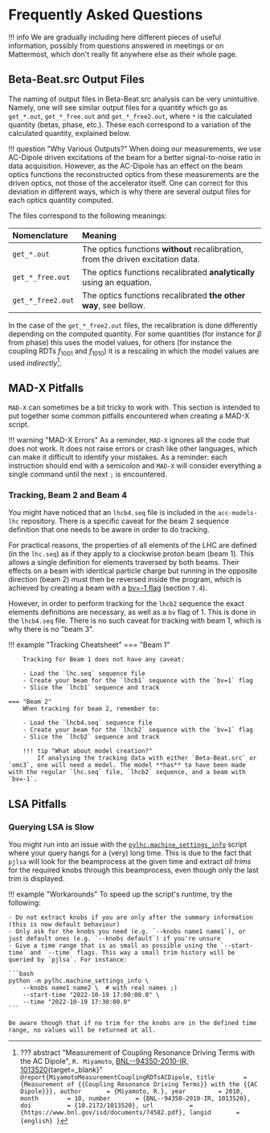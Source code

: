 # Frequently Asked Questions

!!! info 
    We are gradually including here different pieces of useful information, possibly from questions answered in meetings or on Mattermost, which don't really fit anywhere else as their whole page.

## Beta-Beat.src Output Files

The naming of output files in Beta-Beat.src analysis can be very unintuitive.
Namely, one will see similar output files for a quantity which go as `get_*.out`, `get_*_free.out` and `get_*_free2.out`, where `*` is the calculated quantity (betas, phase, etc.).
These each correspond to a variation of the calculated quantity, explained below.

!!! question "Why Various Outputs?"
    When doing our measurements, we use AC-Dipole driven excitations of the beam for a better signal-to-noise ratio in data acquisition.
    However, as the AC-Dipole has an effect on the beam optics functions the reconstructed optics from these measurements are the driven optics, not those of the accelerator itself.
    One can correct for this deviation in different ways, which is why there are several output files for each optics quantity computed.

The files correspond to the following meanings:

| Nomenclature      | Meaning                                                                          |
| :---------------- | :------------------------------------------------------------------------------- |
| `get_*.out`       | The optics functions **without** recalibration, from the driven excitation data. |
| `get_*_free.out`  | The optics functions recalibrated **analytically** using an equation.            |
| `get_*_free2.out` | The optics functions recalibrated **the other way**, see bellow.                 |

In the case of the `get_*_free2.out` files, the recalibration is done differently depending on the computed quantity.
For some quantities (for instance for $\beta$ from phase) this uses the model values, for others (for instance the coupling RDTs $f_{1001}$ and $f_{1010}$) it is a rescaling in which the model values are used *indirectly*[^MiyamotoMeasurementCouplingRDTsACDipole].

## MAD-X Pitfalls

`MAD-X` can sometimes be a bit tricky to work with.
This section is intended to put together some common pitfalls encountered when creating a MAD-X script.  

!!! warning "MAD-X Errors"
    As a reminder, `MAD-X` ignores all the code that does not work.
    It does not raise errors or crash like other languages, which can make it difficult to identify your mistakes.
    As a reminder: each instruction should end with a semicolon and `MAD-X` will consider everything a single command until the next `;` is encountered.

### Tracking, Beam 2 and Beam 4

You might have noticed that an `lhcb4.seq` file is included in the `acc-models-lhc` repository.
There is a specific caveat for the beam 2 sequence definition that one needs to be aware in order to do tracking.

For practical reasons, the properties of all elements of the LHC are defined (in the `lhc.seq`) as if they apply to a clockwise proton beam (beam 1).
This allows a single definition for elements traversed by both beams.
Their effects on a beam with identical particle charge but running in the opposite direction (beam 2) must then be reversed inside the program, which is achieved by creating a beam with a [bv=-1 flag](madx_doc_bv) (section `7.4`).

However, in order to perform tracking for the `lhcb2` sequence the exact elements definitions are necessary, as well as a `bv` flag of 1.
This is done in the `lhcb4.seq` file.
There is no such caveat for tracking with beam 1, which is why there is no "beam 3".

!!! example "Tracking Cheatsheet"
    === "Beam 1"

        Tracking for Beam 1 does not have any caveat:
        
        - Load the `lhc.seq` sequence file
        - Create your beam for the `lhcb1` sequence with the `bv=1` flag
        - Slice the `lhcb1` sequence and track

    === "Beam 2"
        When tracking for beam 2, remember to:

        - Load the `lhcb4.seq` sequence file
        - Create your beam for the `lhcb2` sequence with the `bv=1` flag
        - Slice the `lhcb2` sequence and track
        
        !!! tip "What about model creation?"
            If analysing the tracking data with either `Beta-Beat.src` or `omc3`, one will need a model. The model **has** to have been made with the regular `lhc.seq` file, `lhcb2` sequence, and a beam with `bv=-1`.

## LSA Pitfalls

### Querying LSA is Slow

You might run into an issue with the [`pylhc.machine_settings_info`](../packages/pylhc/machine_settings_info.md) script where your query hangs for a (very) long time.
This is due to the fact that `pjlsa` will look for the beamprocess at the given time and extract *all trims* for the required knobs through this beamprocess, even though only the last trim is displayed.

!!! example "Workarounds"
    To speed up the script's runtime, try the following:

    - Do not extract knobs if you are only after the summary information (this is now default behaviour)
    - Only ask for the knobs you need (e.g. `--knobs name1 name1`), or just default ones (e.g. `--knobs default`) if you're unsure
    - Give a time range that is as small as possible using the `--start-time` and `--time` flags. This way a small trim history will be queried by `pjlsa`. For instance:
    
    ```bash
    python -m pylhc.machine_settings_info \
        --knobs name1 name2 \  # with real names ;)
        --start-time "2022-10-19 17:00:00.0" \
        --time "2022-10-19 17:30:00.0"
    ```
    
    Be aware though that if no trim for the knobs are in the defined time range, no values will be returned at all.


[madx_doc_bv]: http://madx.web.cern.ch/madx/releases/last-rel/madxuguide.pdf


[^MiyamotoMeasurementCouplingRDTsACDipole]:
    ??? abstract "Measurement of Coupling Resonance Driving Terms with the AC Dipole", `R. Miyamoto`, [BNL--94350-2010-IR, 1013520](https://www.bnl.gov/isd/documents/74582.pdf){target=_blank}"
        ```
        @report{MiyamotoMeasurementCouplingRDTsACDipole,
            title        = {Measurement of {{Coupling Resonance Driving Terms}} with the {{AC Dipole}}},
            author       = {Miyamoto, R.},
            year         = 2010,
            month        = 10,
            number       = {BNL--94350-2010-IR, 1013520},
            doi          = {10.2172/1013520},
            url          = {https://www.bnl.gov/isd/documents/74582.pdf},
            langid       = {english}
        }
        ```